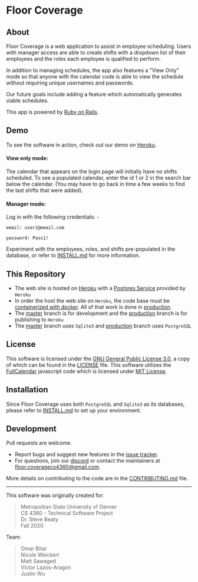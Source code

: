 # Floor Coverage

## About
Floor Coverage is a web application to assist in employee scheduling.  Users with manager access are able to create shifts with a dropdown list of their employees and the roles each employee is qualified to perform.

In addition to managing schedules, the app also features a "View Only" mode so that anyone with the calendar code is able to view the schedule without requiring unique usernames and passwords.

Our future goals include adding a feature which automatically generates viable schedules.

This app is powered by [Ruby on Rails](http://rubyonrails.org/). 

## Demo
To see the software in action, check out our demo on [Heroku](https://floorcoverage.herokuapp.com/).

#### View only mode:
The calendar that appears on the login page will initially have no shifts scheduled.
To see a populated calendar, enter the id 1 or 2 in the search bar below the calendar.
(You may have to go back in time a few weeks to find the last shifts that were added).

#### Manager mode:
Log in with the following credentials: -

```
email: user1@email.com 
```
```
password: Pass1!
```

Experiment with the employees, roles, and shifts pre-populated in the database, or refer to [INSTALL.md](INSTALL.md) for more information.

## This Repository

* The web site is hosted on [Heroku](https://www.heroku.com/home) with a [Postgres Service](https://www.heroku.com/postgres) provided by `Heroku`
* In order the host the web site on `Heroku`, the code base must be [containerized with docker](https://devcenter.heroku.com/articles/getting-started-with-rails6). 
All of that work is done in [production](https://github.com/FloorCoverage/CS4360/tree/production).
* The [master](https://github.com/FloorCoverage/CS4360) branch is for development and the [production](https://github.com/FloorCoverage/CS4360/tree/production) branch is for publishing to `Heroku`
* The [master](https://github.com/FloorCoverage/CS4360) branch uses `Sqlite3` and [production](https://github.com/FloorCoverage/CS4360/tree/production) branch  uses `PostgreSQL`

## License

This software is licensed under the [GNU General Public License 3.0](https://www.gnu.org/licenses/gpl-3.0.txt), a copy of which can be found in the [LICENSE](LICENSE.md) file.
This software utilizes the [FullCalendar](https://fullcalendar.io/) javascript code which is licensed under 
 [MIT License](https://github.com/fullcalendar/fullcalendar/blob/master/LICENSE.txt).

## Installation

Since Floor Coverage uses both `PostgreSQL` and `Sqlite3` as its databases, please refer to [INSTALL.md](INSTALL.md) to set up your environment.

## Development

Pull requests are welcome.

* Report bugs and suggest new features in the [issue tracker](https://github.com/FloorCoverage/CS4360/issues).
* For questions, join our [discord](https://discord.gg/Tuy6gnyyan) or contact the maintainers at [floor.coveragecs4360@gmail.com](floor.coveragecs4360@gmail.com).

More details on contributing to the code are in the [CONTRIBUTING.md](CONTRIBUTING.md) file.

---

This software was originally created for:
>Metropolitan State University of Denver  
>CS 4360 - Technical Software Project  
>Dr. Steve Beaty  
>Fall 2020  

Team:  
> Omar Bitar  
> Nicole Weickert  
> Matt Sawaged  
> Victor Lazos-Aragon  
> Justin Wu